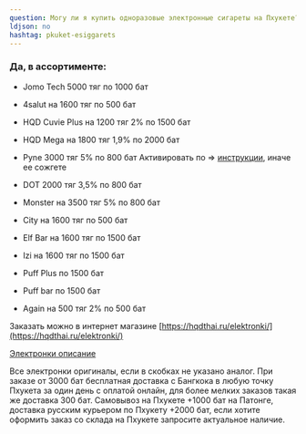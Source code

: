 ```yaml
---
question: Могу ли я купить одноразовые электронные сигареты на Пхукете?
ldjson: no
hashtag: pkuket-esiggarets
---
```


### Да, в ассортименте:

* Jomo Tech 5000 тяг по 1000 бат

* 4salut на 1600 тяг по 500 бат

* HQD Cuvie Plus на 1200 тяг 2% по 1500 бат

* HQD Mega на 1800 тяг 1,9% по 2000 бат

* Pyne 3000 тяг 5% по 800 бат  Активировать по => [инструкции](https://savepearlharbor.com/?p=330334), иначе ее сожгете

* DOT 2000 тяг 3,5% по 800 бат

* Monster  на 3500 тяг 5% по 800 бат

* City на 1600 тяг по 500 бат

* Elf Bar на 1600 тяг по 1500 бат

* Izi на 1600 тяг по 1500 бат

* Puff Plus по 1500 бат

* Puff bar по 1500 бат

* Again на 500 тяг 2% по 500 бат 

Заказать можно в интернет магазине [https://hqdthai.ru/elektronki/](https://hqdthai.ru/elektronki/)

[Электронки описание](https://savepearlharbor.com/?p=328054)


 
 Все электронки оригиналы, если в скобках не указано аналог. При заказе от 3000 бат бесплатная доставка c Бангкока в любую точку Пхукета за один день с оплатой онлайн, для более мелких заказов такая же доставка 300 бат. Самовывоз на Пхукете +1000 бат на Патонге, доставка русским курьером по Пхукету +2000 бат, если хотите оформить заказ со склада на Пхукете запросите актуальное наличие.
